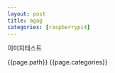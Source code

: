 ```yaml
---
layout: post
title: agag
categories: [raspberrypi4]
---
```


이미지테스트

{{page.path}}
{{page.categories}}